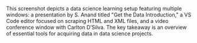 This screenshot depicts a data science learning setup featuring multiple windows: a presentation by S. Anand titled "Get the Data Introduction," a VS Code editor focused on scraping HTML and XML files, and a video conference window with Carlton D’Silva. The key takeaway is an overview of essential tools for acquiring data in data science projects.